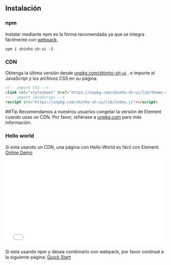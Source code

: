 ## Instalación

### npm

Instalar mediante npm es la forma recomendada ya que se integra fácilmente con [webpack](https://webpack.js.org/).

```shell
npm i shinho-sh-ui -S
```

### CDN

Obtenga la última versión desde [unpkg.com/shinho-sh-ui](https://unpkg.com/shinho-sh-ui/) , e importe el JavaScript y los archivos CSS en su página.

```html
<!-- import CSS -->
<link rel="stylesheet" href="https://unpkg.com/shinho-sh-ui/lib/theme-chalk/index.css">
<!-- import JavaScript -->
<script src="https://unpkg.com/shinho-sh-ui/lib/index.js"></script>
```

##Tip
Recomendamos a nuestros usuarios congelar la versión de Element cuando usas un CDN. Por favor, refiérase a [unpkg.com](https://unpkg.com) para más información.

### Hello world

Si esta usando un CDN, una página con Hello-World es fácil con Element. [Online Demo](https://codepen.io/ziyoung/pen/rRKYpd)

<iframe height="265" style="width: 100%;" scrolling="no" title="Element demo" src="//codepen.io/ziyoung/embed/rRKYpd/?height=265&theme-id=light&default-tab=html,result" frameborder="no" allowtransparency="true" allowfullscreen="true">
  See the Pen <a href='https://codepen.io/ziyoung/pen/rRKYpd/'>Element demo</a> by hetech
  (<a href='https://codepen.io/ziyoung'>@ziyoung</a>) on <a href='https://codepen.io'>CodePen</a>.
</iframe>

Si esta usando npm y desea combinarlo con webpack, por favor continué a la siguiente página: [Quick Start](/#/es/component/quickstart)
